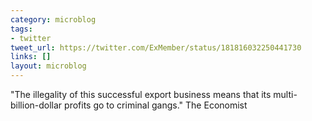 ```yaml
---
category: microblog
tags:
- twitter
tweet_url: https://twitter.com/ExMember/status/181816032250441730
links: []
layout: microblog
---
```

"The illegality of this successful export business means that its multi-billion-dollar profits go to criminal gangs." The Economist
